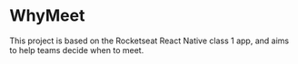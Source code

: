 # WhyMeet
This project is based on the Rocketseat React Native class 1 app, and aims to help teams decide when to meet.
